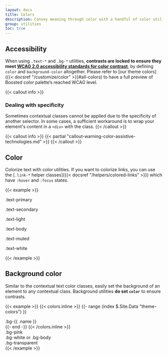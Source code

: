 ```yaml
---
layout: docs
title: Colors
description: Convey meaning through color with a handful of color utility classes. Includes support for styling links with hover states, too.
group: utilities
toc: true
---
```


## Accessibility

When using `.text-*` and `.bg-*` utilities, **contrasts are locked to ensure they meet [WCAG 2.0 accessibility standards for color contrast](https://www.w3.org/TR/UNDERSTANDING-WCAG20/visual-audio-contrast-contrast.html)**, by defining `color` and `background-color` altogether. Please refer to [our theme colors]({{< docsref "/customize/color" >}}#all-colors) to have a full preview of Boosted color palette’s reached WCAG level.

{{< callout info >}}
### Dealing with specificity

Sometimes contextual classes cannot be applied due to the specificity of another selector. In some cases, a sufficient workaround is to wrap your element's content in a `<div>` with the class.
{{< /callout >}}

{{< callout info >}}
{{< partial "callout-warning-color-assistive-technologies.md" >}}
{{< /callout >}}

## Color

Colorize text with color utilities. If you want to colorize links, you can use the [`.link-*` helper classes]({{< docsref "/helpers/colored-links" >}}) which have `:hover` and `:focus` states.

<!-- Boosted mod -->
{{< example >}}
<p class="text-primary">.text-primary</p>
<p class="text-secondary">.text-secondary</p>
<p class="text-light">.text-light</p>
<p class="text-body">.text-body</p>
<p class="text-muted">.text-muted</p>
<p class="text-white bg-dark">.text-white</p>
{{< /example >}}
<!-- End mod -->

## Background color

Similar to the contextual text color classes, easily set the background of an element to any contextual class. Background utilities **do set `color`** to ensure contrasts.

{{< example >}}
{{< colors.inline >}}
{{- range (index $.Site.Data "theme-colors") }}
<div class="p-3 mb-2 font-weight-bold bg-{{ .name }}">.bg-{{ .name }}</div>
{{- end -}}
{{< /colors.inline >}}
<div class="p-3 mb-2 font-weight-bold bg-pink">.bg-pink</div>
<div class="p-3 mb-2 font-weight-bold bg-white">.bg-white or .bg-body</div>
<div class="p-3 mb-2 font-weight-bold bg-transparent">.bg-transparent</div>
{{< /example >}}

<!-- Boosted mod: no background gradient -->
